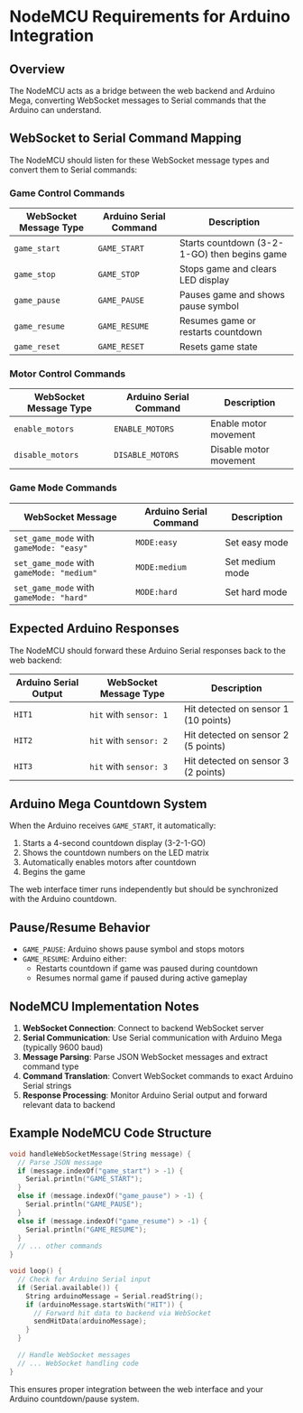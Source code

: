 # NodeMCU Requirements for Arduino Integration

## Overview
The NodeMCU acts as a bridge between the web backend and Arduino Mega, converting WebSocket messages to Serial commands that the Arduino can understand.

## WebSocket to Serial Command Mapping

The NodeMCU should listen for these WebSocket message types and convert them to Serial commands:

### Game Control Commands

| WebSocket Message Type | Arduino Serial Command | Description |
|------------------------|------------------------|-------------|
| `game_start` | `GAME_START` | Starts countdown (3-2-1-GO) then begins game |
| `game_stop` | `GAME_STOP` | Stops game and clears LED display |
| `game_pause` | `GAME_PAUSE` | Pauses game and shows pause symbol |
| `game_resume` | `GAME_RESUME` | Resumes game or restarts countdown |
| `game_reset` | `GAME_RESET` | Resets game state |

### Motor Control Commands

| WebSocket Message Type | Arduino Serial Command | Description |
|------------------------|------------------------|-------------|
| `enable_motors` | `ENABLE_MOTORS` | Enable motor movement |
| `disable_motors` | `DISABLE_MOTORS` | Disable motor movement |

### Game Mode Commands

| WebSocket Message | Arduino Serial Command | Description |
|------------------|------------------------|-------------|
| `set_game_mode` with `gameMode: "easy"` | `MODE:easy` | Set easy mode |
| `set_game_mode` with `gameMode: "medium"` | `MODE:medium` | Set medium mode |
| `set_game_mode` with `gameMode: "hard"` | `MODE:hard` | Set hard mode |

## Expected Arduino Responses

The NodeMCU should forward these Arduino Serial responses back to the web backend:

| Arduino Serial Output | WebSocket Message Type | Description |
|-----------------------|------------------------|-------------|
| `HIT1` | `hit` with `sensor: 1` | Hit detected on sensor 1 (10 points) |
| `HIT2` | `hit` with `sensor: 2` | Hit detected on sensor 2 (5 points) |
| `HIT3` | `hit` with `sensor: 3` | Hit detected on sensor 3 (2 points) |

## Arduino Mega Countdown System

When the Arduino receives `GAME_START`, it automatically:
1. Starts a 4-second countdown display (3-2-1-GO)
2. Shows the countdown numbers on the LED matrix
3. Automatically enables motors after countdown
4. Begins the game

The web interface timer runs independently but should be synchronized with the Arduino countdown.

## Pause/Resume Behavior

- `GAME_PAUSE`: Arduino shows pause symbol and stops motors
- `GAME_RESUME`: Arduino either:
  - Restarts countdown if game was paused during countdown
  - Resumes normal game if paused during active gameplay

## NodeMCU Implementation Notes

1. **WebSocket Connection**: Connect to backend WebSocket server
2. **Serial Communication**: Use Serial communication with Arduino Mega (typically 9600 baud)
3. **Message Parsing**: Parse JSON WebSocket messages and extract command type
4. **Command Translation**: Convert WebSocket commands to exact Arduino Serial strings
5. **Response Processing**: Monitor Arduino Serial output and forward relevant data to backend

## Example NodeMCU Code Structure

```cpp
void handleWebSocketMessage(String message) {
  // Parse JSON message
  if (message.indexOf("game_start") > -1) {
    Serial.println("GAME_START");
  }
  else if (message.indexOf("game_pause") > -1) {
    Serial.println("GAME_PAUSE");  
  }
  else if (message.indexOf("game_resume") > -1) {
    Serial.println("GAME_RESUME");
  }
  // ... other commands
}

void loop() {
  // Check for Arduino Serial input
  if (Serial.available()) {
    String arduinoMessage = Serial.readString();
    if (arduinoMessage.startsWith("HIT")) {
      // Forward hit data to backend via WebSocket
      sendHitData(arduinoMessage);
    }
  }
  
  // Handle WebSocket messages
  // ... WebSocket handling code
}
```

This ensures proper integration between the web interface and your Arduino countdown/pause system.

